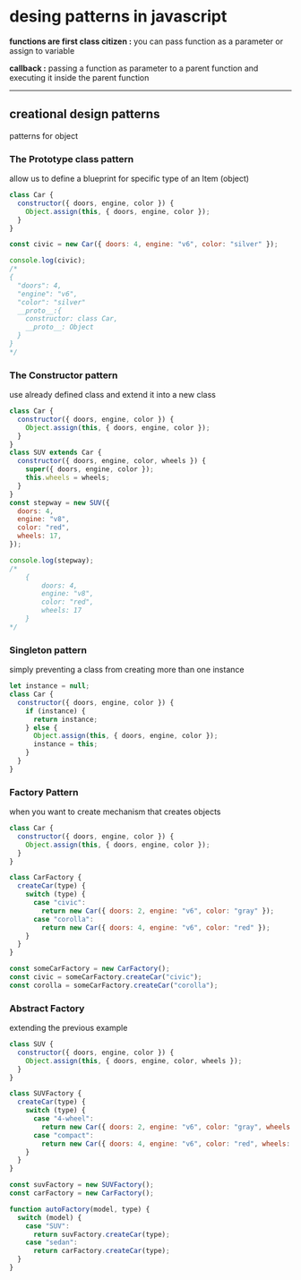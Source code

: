 # desing patterns in javascript

**functions are first class citizen :**
you can pass function as a parameter or assign to variable

**callback :**
passing a function as parameter to a parent function and executing it inside the parent function

---

## creational design patterns

patterns for object

### The Prototype class pattern

allow us to define a blueprint for specific type of an Item (object)

```js
class Car {
  constructor({ doors, engine, color }) {
    Object.assign(this, { doors, engine, color });
  }
}

const civic = new Car({ doors: 4, engine: "v6", color: "silver" });

console.log(civic);
/*
{
  "doors": 4,
  "engine": "v6",
  "color": "silver"
  __proto__:{
    constructor: class Car,
    __proto__: Object
  }
}
*/
```

### The Constructor pattern

use already defined class and extend it into a new class

```js
class Car {
  constructor({ doors, engine, color }) {
    Object.assign(this, { doors, engine, color });
  }
}
class SUV extends Car {
  constructor({ doors, engine, color, wheels }) {
    super({ doors, engine, color });
    this.wheels = wheels;
  }
}
const stepway = new SUV({
  doors: 4,
  engine: "v8",
  color: "red",
  wheels: 17,
});

console.log(stepway);
/*
    {
        doors: 4,
        engine: "v8",
        color: "red",
        wheels: 17
    }
*/
```

### Singleton pattern

simply preventing a class from creating more than one instance

```js
let instance = null;
class Car {
  constructor({ doors, engine, color }) {
    if (instance) {
      return instance;
    } else {
      Object.assign(this, { doors, engine, color });
      instance = this;
    }
  }
}
```

### Factory Pattern

when you want to create mechanism that creates objects

```js
class Car {
  constructor({ doors, engine, color }) {
    Object.assign(this, { doors, engine, color });
  }
}

class CarFactory {
  createCar(type) {
    switch (type) {
      case "civic":
        return new Car({ doors: 2, engine: "v6", color: "gray" });
      case "corolla":
        return new Car({ doors: 4, engine: "v6", color: "red" });
    }
  }
}

const someCarFactory = new CarFactory();
const civic = someCarFactory.createCar("civic");
const corolla = someCarFactory.createCar("corolla");
```

### Abstract Factory

extending the previous example

```js
class SUV {
  constructor({ doors, engine, color }) {
    Object.assign(this, { doors, engine, color, wheels });
  }
}

class SUVFactory {
  createCar(type) {
    switch (type) {
      case "4-wheel":
        return new Car({ doors: 2, engine: "v6", color: "gray", wheels: 17 });
      case "compact":
        return new Car({ doors: 4, engine: "v6", color: "red", wheels: 18 });
    }
  }
}

const suvFactory = new SUVFactory();
const carFactory = new CarFactory();

function autoFactory(model, type) {
  switch (model) {
    case "SUV":
      return suvFactory.createCar(type);
    case "sedan":
      return carFactory.createCar(type);
  }
}
```
